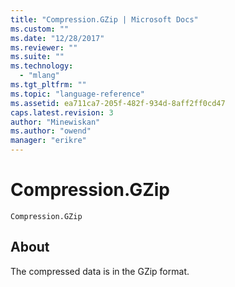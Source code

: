 ```yaml
---
title: "Compression.GZip | Microsoft Docs"
ms.custom: ""
ms.date: "12/28/2017"
ms.reviewer: ""
ms.suite: ""
ms.technology: 
  - "mlang"
ms.tgt_pltfrm: ""
ms.topic: "language-reference"
ms.assetid: ea711ca7-205f-482f-934d-8aff2ff0cd47
caps.latest.revision: 3
author: "Minewiskan"
ms.author: "owend"
manager: "erikre"
---
```

# Compression.GZip
<code>Compression.GZip
</code>

## About
The compressed data is in the GZip format.
